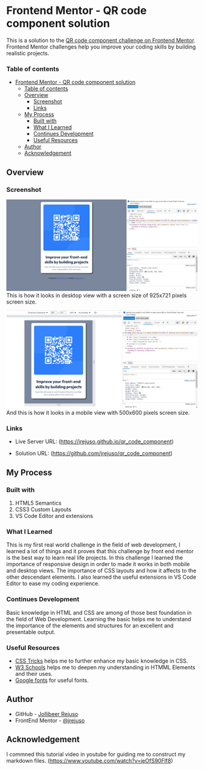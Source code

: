 # Frontend Mentor - QR code component solution

This is a solution to the [QR code component challenge on Frontend Mentor](https://www.frontendmentor.io/challenges/qr-code-component-iux_sIO_H). Frontend Mentor challenges help you improve your coding skills by building realistic projects. 

### Table of contents

- [Frontend Mentor - QR code component solution](#frontend-mentor---qr-code-component-solution)
    - [Table of contents](#table-of-contents)
  - [Overview](#overview)
    - [Screenshot](#screenshot)
    - [Links](#links)
  - [My Process](#my-process)
    - [Built with](#built-with)
    - [What I Learned](#what-i-learned)
    - [Continues Development](#continues-development)
    - [Useful Resources](#useful-resources)
  - [Author](#author)
  - [Acknowledgement](#acknowledgement)


## Overview

### Screenshot

![desktop_view](/design/desktop_view.jpg)
This is how it looks in desktop view with a screen size of 925x721 pixels screen size.


![mobile_view](/design/mobile_view.jpg)
And this is how it looks in a mobile view with 500x600 pixels screen size.

### Links

- Live Server URL: (https://jrejuso.github.io/qr_code_component)

- Solution URL: (https://github.com/jrejuso/qr_code_component)


## My Process


### Built with

1. HTML5 Semantics
2. CSS3 Custom Layouts
3. VS Code Editor and extensions

### What I Learned

This is my first real world challenge in the field of web development, I learned a lot of things and it proves that this challenge by front end mentor is the best way to learn real life projects. In this challenge I learned the importance of responsive design in order to made it works in both mobile and desktop views. The importance of CSS layouts and how it affects to the other descendant elements. I also learned the useful extensions in VS Code Editor to ease my coding experience.

### Continues Development

Basic knowledge in HTML and CSS are among of those best foundation in the field of Web Development. Learning the basic helps me to understand the importance of the elements and structures for an excellent and presentable output.

### Useful Resources

- [CSS Tricks](https://github.com/jrejuso/QR-code-component-challenge) helps me to further enhance my basic knowledge in CSS.
- [W3 Schools](https://www.w3schools.com/) helps me to deepen my understanding in HTMML Elements and their uses.
- [Google fonts](https://fonts.googleapis.com/) for useful fonts.



## Author

- GitHub -   [Jollibeer Rejuso](https://github.com/jrejuso)
- FrontEnd Mentor - [@jrejuso](https://www.frontendmentor.io/profile/jrejuso)


## Acknowledgement

I commned this tutorial video in youtube  for guiding me to construct my markdown files.
(https://www.youtube.com/watch?v=jeOfS90Flf8)
